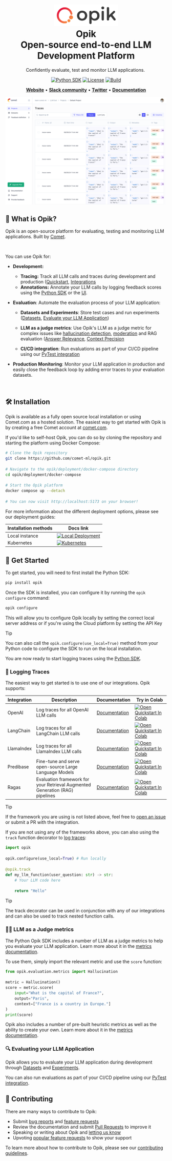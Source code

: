 <h1 align="center" style="border-bottom: none">
    <div>
        <a href="https://www.comet.com/site/products/opik?utm_source=opik&utm_medium=github&utm_content=website_button"><picture>
            <source media="(prefers-color-scheme: dark)" srcset="/apps/opik-documentation/documentation/static/img/logo-dark-mode.svg">
            <source media="(prefers-color-scheme: light)" srcset="/apps/opik-documentation/documentation/static/img/opik-logo.svg">
            <img alt="Comet Opik logo" src="/apps/opik-documentation/documentation/static/img/opik-logo.svg" width="200" />
        </picture></a>
        <br>
        Opik
    </div>
    Open-source end-to-end LLM Development Platform<br>
</h1>

<p align="center">
Confidently evaluate, test and monitor LLM applications. 
</p>

<div align="center">

[![Python SDK](https://img.shields.io/pypi/v/opik)](https://pypi.org/project/opik/)
[![License](https://img.shields.io/github/license/comet-ml/opik)](https://github.com/comet-ml/opik/blob/main/LICENSE)
[![Build](https://github.com/comet-ml/opik/actions/workflows/build_apps.yml/badge.svg)](https://github.com/comet-ml/opik/actions/workflows/build_apps.yml)
<a target="_blank" href="https://colab.research.google.com/github/comet-ml/opik/blob/master/apps/opik-documentation/documentation/docs/cookbook/opik_quickstart.ipynb">
  <!-- <img src="https://colab.research.google.com/assets/colab-badge.svg" alt="Open Quickstart In Colab"/> -->
</a>

</div>

<p align="center">
    <a href="http://www.comet.com/site/products/opik"><b>Website</b></a> •
    <a href="https://chat.comet.com"><b>Slack community</b></a> •
    <a href="https://x.com/Cometml"><b>Twitter</b></a> •
    <a href="https://www.comet.com/docs/opik/"><b>Documentation</b></a>
</p>

![Opik thumbnail](readme-thumbnail.png)

## 🚀 What is Opik?

Opik is an open-source platform for evaluating, testing and monitoring LLM applications. Built by [Comet](https://www.comet.com?utm_source=opik&utm_medium=github&utm_content=what_is_opik_link).

<br>

You can use Opik for:
* **Development:**
  * **Tracing:** Track all LLM calls and traces during development and production ([Quickstart](https://www.comet.com/docs/opik/quickstart/?utm_source=opik&utm_medium=github&utm_content=quickstart_link), [Integrations](https://www.comet.com/docs/opik/integrations/overview/?utm_source=opik&utm_medium=github&utm_content=integrations_link)
  * **Annotations:** Annotate your LLM calls by logging feedback scores using the [Python SDK](https://www.comet.com/docs/opik/tracing/annotate_traces/#annotating-traces-and-spans-using-the-sdk?utm_source=opik&utm_medium=github&utm_content=sdk_link) or the [UI](https://www.comet.com/docs/opik/tracing/annotate_traces/#annotating-traces-through-the-ui?utm_source=opik&utm_medium=github&utm_content=ui_link). 

* **Evaluation**: Automate the evaluation process of your LLM application:

    * **Datasets and Experiments**: Store test cases and run experiments ([Datasets](https://www.comet.com/docs/opik/evaluation/manage_datasets/?utm_source=opik&utm_medium=github&utm_content=datasets_link), [Evaluate your LLM Application](https://www.comet.com/docs/opik/evaluation/evaluate_your_llm/?utm_source=opik&utm_medium=github&utm_content=eval_link))

    * **LLM as a judge metrics**: Use Opik's LLM as a judge metric for complex issues like [hallucination detection](https://www.comet.com/docs/opik/evaluation/metrics/hallucination/?utm_source=opik&utm_medium=github&utm_content=hallucination_link), [moderation](https://www.comet.com/docs/opik/evaluation/metrics/moderation/?utm_source=opik&utm_medium=github&utm_content=moderation_link) and RAG evaluation ([Answer Relevance](https://www.comet.com/docs/opik/evaluation/metrics/answer_relevance/?utm_source=opik&utm_medium=github&utm_content=alex_link), [Context Precision](https://www.comet.com/docs/opik/evaluation/metrics/context_precision/?utm_source=opik&utm_medium=github&utm_content=context_link)

    * **CI/CD integration**: Run evaluations as part of your CI/CD pipeline using our [PyTest integration](https://www.comet.com/docs/opik/testing/pytest_integration/?utm_source=opik&utm_medium=github&utm_content=pytest_link)

* **Production Monitoring**: Monitor your LLM application in production and easily close the feedback loop by adding error traces to your evaluation datasets.

<br>

## 🛠️ Installation
Opik is available as a fully open source local installation or using Comet.com as a hosted solution.
The easiest way to get started with Opik is by creating a free Comet account at [comet.com](https://www.comet.com/signup?from=llm?utm_source=opik&utm_medium=github&utm_content=install).

If you'd like to self-host Opik, you can do so by cloning the repository and starting the platform using Docker Compose:

```bash
# Clone the Opik repository
git clone https://github.com/comet-ml/opik.git

# Navigate to the opik/deployment/docker-compose directory
cd opik/deployment/docker-compose

# Start the Opik platform
docker compose up --detach

# You can now visit http://localhost:5173 on your browser!
```

For more information about the different deployment options, please see our deployment guides:

| Installation methods | Docs link |
| ------------------- | --------- |
| Local instance | [![Local Deployment](https://img.shields.io/badge/Local%20Deployments-%232496ED?style=flat&logo=docker&logoColor=white)](https://www.comet.com/docs/opik/self-host/local_deployment?utm_source=opik&utm_medium=github&utm_content=self_host_link)
| Kubernetes | [![Kubernetes](https://img.shields.io/badge/Kubernetes-%23326ce5.svg?&logo=kubernetes&logoColor=white)](https://www.comet.com/docs/opik/self-host/kubernetes/#kubernetes-installation?utm_source=opik&utm_medium=github&utm_content=kubernetes_link)


## 🏁 Get Started

To get started, you will need to first install the Python SDK:

```bash
pip install opik
```

Once the SDK is installed, you can configure it by running the `opik configure` command:

```bash
opik configure
```
This will allow you to configure Opik locally by setting the correct local server address or if you're using the Cloud platform by setting the API Key


> [!TIP]  
> You can also call the `opik.configure(use_local=True)` method from your Python code to configure the SDK to run on the local installation.


You are now ready to start logging traces using the [Python SDK](https://www.comet.com/docs/opik/python-sdk-reference/?utm_source=opik&utm_medium=github&utm_content=sdk_link2).

### 📝 Logging Traces

The easiest way to get started is to use one of our integrations. Opik supports:

| Integration | Description | Documentation | Try in Colab |
| ----------- | ----------- | ------------- | ------------ |
| OpenAI | Log traces for all OpenAI LLM calls | [Documentation](https://www.comet.com//docs/opik/tracing/integrations/openai/?utm_source=opik&utm_medium=github&utm_content=openai_link) | [![Open Quickstart In Colab](https://colab.research.google.com/assets/colab-badge.svg)](https://colab.research.google.com/github/comet-ml/opik/blob/master/apps/opik-documentation/documentation/docs/cookbook/openai.ipynb) |
| LangChain | Log traces for all LangChain LLM calls | [Documentation](https://www.comet.com/docs/opik/tracing/integrations/langchain/?utm_source=opik&utm_medium=github&utm_content=langchain_link) | [![Open Quickstart In Colab](https://colab.research.google.com/assets/colab-badge.svg)](https://colab.research.google.com/github/comet-ml/opik/blob/master/apps/opik-documentation/documentation/docs/cookbook/langchain.ipynb) |
| LlamaIndex | Log traces for all LlamaIndex LLM calls | [Documentation](https://www.comet.com/docs/opik/tracing/integrations/llama_index?utm_source=opik&utm_medium=github&utm_content=llama_index_link) | [![Open Quickstart In Colab](https://colab.research.google.com/assets/colab-badge.svg)](https://colab.research.google.com/github/comet-ml/opik/blob/master/apps/opik-documentation/documentation/docs/cookbook/llama-index.ipynb) |
| Predibase | Fine-tune and serve open-source Large Language Models | [Documentation](https://www.comet.com/docs/opik/tracing/integrations/predibase?utm_source=opik&utm_medium=github&utm_content=predibase_link) | [![Open Quickstart In Colab](https://colab.research.google.com/assets/colab-badge.svg)](https://colab.research.google.com/github/comet-ml/opik/blob/master/apps/opik-documentation/documentation/docs/cookbook/predibase.ipynb) |
| Ragas | Evaluation framework for your Retrieval Augmented Generation (RAG) pipelines | [Documentation](https://www.comet.com/docs/opik/tracing/integrations/ragas?utm_source=opik&utm_medium=github&utm_content=ragas_link) | [![Open Quickstart In Colab](https://colab.research.google.com/assets/colab-badge.svg)](https://colab.research.google.com/github/comet-ml/opik/blob/master/apps/opik-documentation/documentation/docs/cookbook/ragas.ipynb) |

> [!TIP]  
> If the framework you are using is not listed above, feel free to [open an issue](https://github.com/comet-ml/opik/issues) or submit a PR with the integration.

If you are not using any of the frameworks above, you can also using the `track` function decorator to [log traces](https://www.comet.com/docs/opik/tracing/log_traces/?utm_source=opik&utm_medium=github&utm_content=traces_link):

```python
import opik

opik.configure(use_local=True) # Run locally

@opik.track
def my_llm_function(user_question: str) -> str:
    # Your LLM code here

    return "Hello"
```

> [!TIP]  
> The track decorator can be used in conjunction with any of our integrations and can also be used to track nested function calls.

### 🧑‍⚖️ LLM as a Judge metrics

The Python Opik SDK includes a number of LLM as a judge metrics to help you evaluate your LLM application. Learn more about it in the [metrics documentation](https://www.comet.com/docs/opik/evaluation/metrics/overview/?utm_source=opik&utm_medium=github&utm_content=metrics_2_link).

To use them, simply import the relevant metric and use the `score` function:

```python
from opik.evaluation.metrics import Hallucination

metric = Hallucination()
score = metric.score(
    input="What is the capital of France?",
    output="Paris",
    context=["France is a country in Europe."]
)
print(score)
```

Opik also includes a number of pre-built heuristic metrics as well as the ability to create your own. Learn more about it in the [metrics documentation](https://www.comet.com/docs/opik/evaluation/metrics/overview?utm_source=opik&utm_medium=github&utm_content=metrics_3_link).

### 🔍 Evaluating your LLM Application

Opik allows you to evaluate your LLM application during development through [Datasets](https://www.comet.com/docs/opik/evaluation/manage_datasets/?utm_source=opik&utm_medium=github&utm_content=datasets_2_link) and [Experiments](https://www.comet.com/docs/opik/evaluation/evaluate_your_llm/?utm_source=opik&utm_medium=github&utm_content=experiments_link).

You can also run evaluations as part of your CI/CD pipeline using our [PyTest integration](https://www.comet.com/docs/opik/testing/pytest_integration/?utm_source=opik&utm_medium=github&utm_content=pytest_2_link).

## 🤝 Contributing

There are many ways to contribute to Opik:

* Submit [bug reports](https://github.com/comet-ml/opik/issues) and [feature requests](https://github.com/comet-ml/opik/issues)
* Review the documentation and submit [Pull Requests](https://github.com/comet-ml/opik/pulls) to improve it
* Speaking or writing about Opik and [letting us know](https://chat.comet.com)
* Upvoting [popular feature requests](https://github.com/comet-ml/opik/issues?q=is%3Aissue+is%3Aopen+label%3A%22enhancement%22) to show your support

To learn more about how to contribute to Opik, please see our [contributing guidelines](CONTRIBUTING.md).
